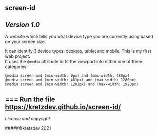 ## screen-id
*Version 1.0*
---
A website which tells you what device type you are currently using based on your screen size. 

It can identify 3 device types: desktop, tablet and mobile.  This is my first web project.  
It uses the `@media` attribute to fit the viewport into either one of three categories:  
```
@media screen and (min-width: 0px) and (max-width: 480px)  
@media screen and (min-width: 481px) and (max-width: 1280px)  
@media screen and (min-width: 1281px) and (max-width: 1920px)
```

===
Run the file  
<https://kretzdev.github.io/screen-id/>
---
*License and copyright*

#####©kretzdev 2021
